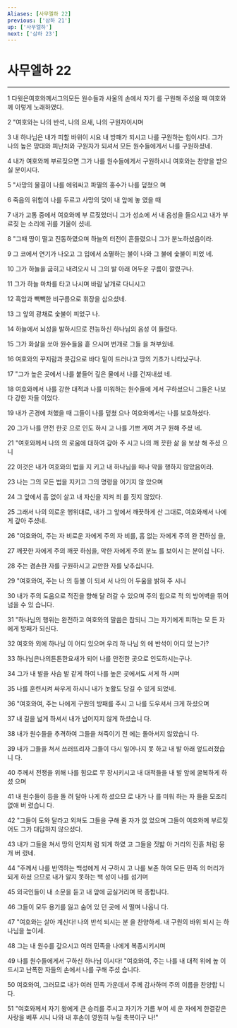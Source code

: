 ```yaml
---
Aliases: [사무엘하 22]
previous: ['삼하 21']
up: ['사무엘하']
next: ['삼하 23']
---
```

# 사무엘하 22

***


1 다윗은여호와께서그의모든 원수들과 사울의 손에서 자기 를 구원해 주셨을 때 여호와께 이렇게 노래하였다. 

2 "여호와는 나의 반석, 나의 요새, 나의 구원자이시며 

3 내 하나님은 내가 피할 바위이 시요 내 방패가 되시고 나를 구원하는 힘이시다. 그가 나의 높은 망대와 피난처와 구원자가 되셔서 모든 원수들에게서 나를 구원하셨네. 

4 내가 여호와께 부르짖으면 그가 나를 원수들에게서 구원하시니 여호와는 찬양을 받으 실 분이시다. 

5 "사망의 물결이 나를 에워싸고 파멸의 홍수가 나를 덮쳤으 며 

6 죽음의 위험이 나를 두르고 사망의 덫이 내 앞에 놓 였을 때 

7 내가 고통 중에서 여호와께 부 르짖었더니 그가 성소에 서 내 음성을 들으시고 내가 부르짖 는 소리에 귀를 기울이 셨네. 

8 "그때 땅이 떨고 진동하였으며 하늘의 터전이 흔들렸으니 그가 분노하셨음이라. 

9 그 코에서 연기가 나오고 그 입에서 소멸하는 불이 나와 그 불에 숯불이 피었 네. 

10 그가 하늘을 굽히고 내려오시 니 그의 발 아래 어두운 구름이 깔렸구나. 

11 그가 하늘 마차를 타고 나시며 바람 날개로 다니시고 

12 흑암과 빽빽한 비구름으로 휘장을 삼으셨네. 

13 그 앞의 광채로 숯불이 피었구 나. 

14 하늘에서 뇌성을 발하시므로 전능하신 하나님의 음성 이 들렸다. 

15 그가 화살을 쏘아 원수들을 흩 으시며 번개로 그들 을 쳐부쉈네. 

16 여호와의 꾸지람과 콧김으로 바다 밑이 드러나고 땅의 기초가 나타났구나. 

17 "그가 높은 곳에서 나를 붙들어 깊은 물에서 나를 건져내셨 네. 

18 여호와께서 나를 강한 대적과 나를 미워하는 원수들에 게서 구하셨으니 그들은 나보다 강한 자들 이었다. 

19 내가 곤경에 처했을 때 그들이 나를 덮쳤 으나 여호와께서는 나를 보호하셨다. 

20 그가 나를 안전 한곳 으로 인도 하시 고 나를 기쁘 게여 겨구 원해 주셨 네. 

21 "여호와께서 나의 의 로움에 대하여 갚아 주 시고 나의 깨 끗한 삶 을 보상 해 주셨 으니 

22 이것은 내가 여호와의 법을 지 키고 내 하나님을 떠나 악을 행하지 않았음이라. 

23 나는 그의 모든 법을 지키고 그의 명령을 어기지 않 았으며 

24 그 앞에서 흠 없이 살고 내 자신을 지켜 죄 를 짓지 않았다. 

25 그래서 나의 의로운 행위대로, 내가 그 앞에서 깨끗하게 산 그대로, 여호와께서 나에게 갚아 주셨네. 

26 "여호와여, 주는 자 비로운 자에게 주의 자 비를, 흠 없는 자에게 주의 완 전하심 을, 

27 깨끗한 자에게 주의 깨끗 하심을, 악한 자에게 주의 분노 를 보이시 는 분이십 니다. 

28 주는 겸손한 자를 구원하시고 교만한 자를 낮추십니다. 

29 "여호와여, 주는 나 의 등불 이 되셔 서 나의 어 두움을 밝혀 주 시니 

30 내가 주의 도움으로 적진을 향해 달 려갈 수 있으며 주의 힘으로 적 의 방어벽을 뛰어넘을 수 있 습니다. 

31 "하나님의 행위는 완전하고 여호와의 말씀은 참되니 그는 자기에게 피하는 모 든 자에게 방패가 되신다. 

32 여호와 외에 하나님 이 어디 있으며 우리 하 나님 외 에 반석이 어디 있 는가? 

33 하나님은나의튼튼한요새가 되어 나를 안전한 곳으로 인도하시는구나. 

34 그가 내 발을 사슴 발 같게 하여 나를 높은 곳에서도 서게 하 시며 

35 나를 훈련시켜 싸우게 하시니 내가 놋활도 당길 수 있게 되었네. 

36 "여호와여, 주는 나에게 구원의 방패를 주시 고 나를 도우셔서 크게 하셨으며 

37 내 길을 넓게 하셔서 내가 넘어지지 않게 하셨습니 다. 

38 내가 원수들을 추격하여 그들을 쳐죽이기 전 에는 돌아서지 않았습니 다. 

39 내가 그들을 쳐서 쓰러뜨리자 그들이 다시 일어나지 못 하고 내 발 아래 엎드러졌습니 다. 

40 주께서 전쟁을 위해 나를 힘으로 무 장시키시고 내 대적들을 내 발 앞에 굴복하게 하셨 으며 

41 내 원수들이 등을 돌 려 달아 나게 하 셨으므 로 내가 나 를 미워 하는 자 들을 모조리 없애 버 렸습니 다. 

42 "그들이 도와 달라고 외쳐도 그들을 구해 줄 자가 없 었으며 그들이 여호와께 부르짖 어도 그가 대답하지 않으셨다. 

43 내가 그들을 쳐서 땅의 먼지처 럼 되게 하였 고 그들을 짓밟 아 거리의 진흙 처럼 뭉개 버 렸네. 

44 "주께서 나를 반역하는 백성에게 서 구하시 고 나를 보존 하여 모든 민족 의 머리가 되게 하셨 으므로 내가 알지 못하는 백 성이 나를 섬기며 

45 외국인들이 내 소문을 듣고 내 앞에 굽실거리며 복 종합니다. 

46 그들이 모두 용기를 잃고 숨어 있 던 곳에 서 떨며 나옵니 다. 

47 "여호와는 살아 계신다! 나의 반석 되시는 분 을 찬양하세. 내 구원의 바위 되시 는 하나님을 높이세. 

48 그는 내 원수를 갚으시고 여러 민족을 나에게 복종시키시며 

49 나를 원수들에게서 구하신 하나님 이시다! "여호와여, 주는 나를 내 대적 위에 높 이 드시고 난폭한 자들의 손에서 나를 구해 주셨 습니다. 

50 여호와여, 그러므로 내가 여러 민족 가운데서 주께 감사하며 주의 이름을 찬양합 니다. 

51 "여호와께서 자기 왕에게 큰 승리를 주시고 자기가 기름 부어 세 운 자에게 한결같은 사랑을 베푸 시니 나와 내 후손이 영원히 누릴 축복이구 나!"

